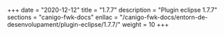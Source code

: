 +++
date        = "2020-12-12"
title       = "1.7.7"
description = "Plugin eclipse 1.7.7"
sections    = "canigo-fwk-docs"
enllac		= "/canigo-fwk-docs/entorn-de-desenvolupament/plugin-eclipse/1.7.7/"
weight		= 10
+++
